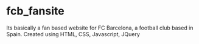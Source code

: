 # fcb_fansite
Its basically a fan based website for FC Barcelona, a football club based in Spain. Created using HTML, CSS, Javascript, JQuery
